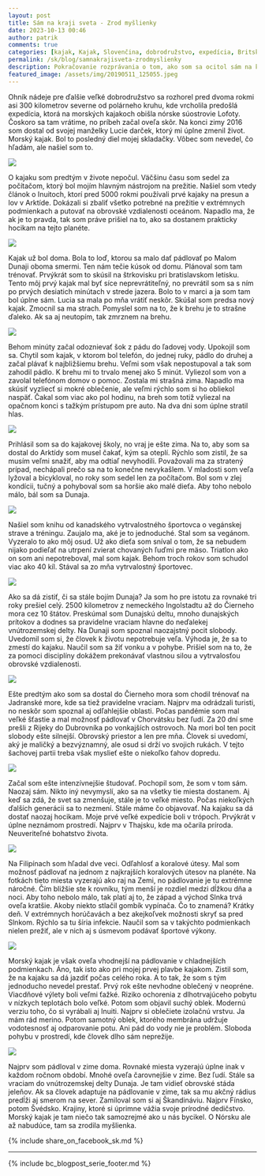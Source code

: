 ```yaml
---
layout: post
title: Sám na kraji sveta - Zrod myšlienky
date: 2023-10-13 00:46
author: patrik
comments: true
categories: [kajak, Kajak, Slovenčina, dobrodružstvo, expedícia, Britská Kolumbia, Kanada, medveď, tuleň, veľryba, outdoor]
permalink: /sk/blog/samnakrajisveta-zrodmyslienky
description: Pokračovanie rozprávania o tom, ako som sa ocitol sám na kraji sveta a opäť zažil pocit úplnej slobody. O tom, že táto cesta nebola ľahká. Poviem vám o tom, ako to celé začalo. O tom, ako malá zmena v živote človeka môže od základov zmeniť jeho smerovanie. O neuveriteľnom dobrodružstve, ktoré stále neskončilo.
featured_image: /assets/img/20190511_125055.jpeg
---
```

Ohník nádeje pre ďalšie veľké dobrodružstvo sa rozhorel pred dvoma rokmi asi 300 kilometrov severne od polárneho kruhu, kde vrcholila predošlá expedícia, ktorá na morských kajakoch obišla nórske súostrovie Lofoty. Čoskoro sa tam vrátime, no príbeh začal oveľa skôr. Na konci zimy 2016 som dostal od svojej manželky Lucie darček, ktorý mi úplne zmenil život. Morský kajak. Bol to posledný diel mojej skladačky. Vôbec som nevedel, čo hľadám, ale našiel som to.

![](/assets/img/20210808_171634.jpeg)

O kajaku som predtým v živote nepočul. Väčšinu času som sedel za počítačom, ktorý bol mojím hlavným nástrojom na prežitie. Našiel som vtedy článok o Inuitoch, ktorí pred 5000 rokmi používali prvé kajaky na presun a lov v Arktíde. Dokázali si zbaliť všetko potrebné na prežitie v extrémnych podmienkach a putovať na obrovské vzdialenosti oceánom. Napadlo ma, že ak je to pravda, tak som práve prišiel na to, ako sa dostanem prakticky hocikam na tejto planéte.

![](/assets/img/20190511_125055.jpeg)

Kajak už bol doma. Bola to loď, ktorou sa malo dať pádlovať po Malom Dunaji oboma smermi. Ten nám tečie kúsok od domu. Plánoval som tam trénovať. Prvýkrát som to skúsil na štrkovisku pri bratislavskom letisku. Tento môj prvý kajak mal byť síce neprevrátiteľný, no prevrátil som sa s ním po prvých desiatich minútach v strede jazera. Bolo to v marci a ja som tam bol úplne sám. Lucia sa mala po mňa vrátiť neskôr. Skúšal som predsa nový kajak. Zmocnil sa ma strach. Pomyslel som na to, že k brehu je to strašne ďaleko. Ak sa aj neutopím, tak zmrznem na brehu.

![](/assets/img/20210611_202728.jpeg)

Behom minúty začal odoznievať šok z pádu do ľadovej vody. Upokojil som sa. Chytil som kajak, v ktorom bol telefón, do jednej ruky, pádlo do druhej a začal plávať k najbližšiemu brehu. Veľmi som však nepostupoval a tak som zahodil pádlo. K brehu mi to trvalo menej ako 5 minút. Vyliezol som von a zavolal telefónom domov o pomoc. Zostala mi strašná zima. Napadlo ma skúsiť vyzliecť si mokré oblečenie, ale veľmi rýchlo som si ho obliekol naspäť. Čakal som viac ako pol hodinu, na breh som totiž vyliezal na opačnom konci s tažkým prístupom pre auto. Na dva dni som úplne stratil hlas.

![](/assets/img/IMG_20220416_115645_059.jpeg)

Prihlásil som sa do kajakovej školy, no vraj je ešte zima. Na to, aby som sa dostal do Arktídy som musel čakať, kým sa oteplí. Rýchlo som zistil, že sa musím veľmi snažiť, aby ma odtiaľ nevyhodili. Považovali ma za stratený prípad, nechápali prečo sa na to konečne nevykašlem. V mladosti som veľa lyžoval a bicykloval, no roky som sedel len za počítačom. Bol som v zlej kondícii, tučný a pohyboval som sa horšie ako malé dieťa. Aby toho nebolo málo, bál som sa Dunaja.

![](/assets/img/20210523_133052.jpeg)

Našiel som knihu od kanadského vytrvalostného športovca o vegánskej strave a tréningu. Zaujalo ma, aké je to jednoduché. Stal som sa vegánom. Vyzeralo to ako môj osud. Už ako dieťa som sníval o tom, že sa nebudem nijako podieľať na utrpení zvierat chovaných ľuďmi pre mäso. Triatlon ako on som ani nepotreboval, mal som kajak. Behom troch rokov som schudol viac ako 40 kíl. Stával sa zo mňa vytrvalostný športovec.

![](/assets/img/IMG_3178.jpg)

Ako sa dá zistiť, či sa stále bojím Dunaja? Ja som ho pre istotu za rovnaké tri roky prešiel celý. 2500 kilometrov z nemeckého Ingolstadtu až do Čierneho mora cez 10 štátov. Preskúmal som Dunajskú deltu, mnoho dunajských prítokov a dodnes sa pravidelne vraciam hlavne do neďalekej vnútrozemskej delty. Na Dunaji som spoznal naozajstný pocit slobody. Uvedomil som si, že človek k životu nepotrebuje veľa. Výhoda je, že sa to zmestí do kajaku. Naučil som sa žiť vonku a v pohybe. Prišiel som na to, že za pomoci disciplíny dokážem prekonávať vlastnou silou a vytrvalosťou obrovské vzdialenosti.

![](/assets/img/foxo-hr.jpg)

Ešte predtým ako som sa dostal do Čierneho mora som chodil trénovať na Jadranské more, kde sa tiež pravidelne vraciam. Najprv ma odrádzali turisti, no neskôr som spoznal aj odľahlejšie oblasti. Počas pandémie som mal veľké šťastie a mal možnosť pádlovať v Chorvátsku bez ľudí. Za 20 dní sme prešli z Rijeky do Dubrovníka po vonkajších ostrovoch. Na mori bol ten pocit slobody ešte silnejší. Obrovský priestor a len pre mňa. Človek si uvedomí, aký je maličký a bezvýznamný, ale osud si drží vo svojich rukách. V tejto šachovej partii treba však myslieť ešte o niekoľko ťahov dopredu.

![](/assets/img/P2218348.jpeg)

Začal som ešte intenzívnejšie študovať. Pochopil som, že som v tom sám. Naozaj sám. Nikto iný nevymyslí, ako sa na všetky tie miesta dostanem. Aj keď sa zdá, že svet sa zmenšuje, stále je to veľké miesto. Počas niekoľkých ďalších generácii sa to nezmení. Stále máme čo objavovať. Na kajaku sa dá dostať naozaj hocikam. Moje prvé veľké expedície boli v trópoch. Prvýkrát v úplne neznámom prostredí. Najprv v Thajsku, kde ma očarila príroda. Neuveriteľné bohatstvo života.

![](/assets/img/P1010051.jpeg)

Na Filipínach som hľadal dve veci. Odľahlosť a koralové útesy. Mal som možnosť pádlovať na jednom z najkrajších koralových útesov na planéte. Na fotkách tieto miesta vyzerajú ako raj na Zemi, no pádlovanie je tu extrémne náročné. Čím bližšie ste k rovníku, tým menší je rozdiel medzi dĺžkou dňa a noci. Aby toho nebolo málo, tak platí aj to, že západ a východ Slnka trvá oveľa kratšie. Akoby niekto stlačil gombík vypínača. Čo to znamená? Krátky deň. V extrémnych horúčavách a bez akejkoľvek možnosti skryť sa pred Slnkom. Rýchlo sa tu šíria infekcie. Naučil som sa v takýchto podmienkach nielen prežiť, ale v nich aj s úsmevom podávať športové výkony.     

![](/assets/img/P3090369.jpeg)

Morský kajak je však oveľa vhodnejší na pádlovanie v chladnejších podmienkach. Áno, tak isto ako pri mojej prvej plavbe kajakom. Zistil som, že na kajaku sa dá jazdiť počas celého roka. A to tak, že som s tým jednoducho nevedel prestať. Prvý rok ešte nevhodne oblečený v neopréne. Viacdňové výlety boli veľmi ťažké. Riziko ochorenia z dlhotrvajúceho pobytu v nízkych teplotách bolo veľké. Potom som objavil suchý oblek. Modernú verziu toho, čo si vyrábali aj Inuiti. Najprv si oblečiete izolačnú vrstvu. Ja mám rád merino. Potom samotný oblek, ktorého membrána udržuje vodotesnosť aj odparovanie potu. Ani pád do vody nie je problém. Sloboda pohybu v prostredí, kde človek dlho sám neprežije.

![](/assets/img/IMG_20170114_125604.jpeg)

Najprv som pádloval v zime doma. Rovnaké miesta vyzerajú úplne inak v každom ročnom období. Mnohé oveľa čarovnejšie v zime. Bez ľudí. Stále sa vraciam do vnútrozemskej delty Dunaja. Je tam vidieť obrovské stáda jeleňov. Ak sa človek adaptuje na pádlovanie v zime, tak sa mu akčný rádius predĺži aj smerom na sever. Zamiloval som si aj Škandináviu. Najprv Fínsko, potom Švédsko. Krajiny, ktoré si úprimne vážia svoje prírodné dedičstvo. Morský kajak je tam niečo tak samozrejmé ako u nás bycikel. O Nórsku ale až nabudúce, tam sa zrodila myšlienka.

{% include share_on_facebook_sk.md %}

---

{% include bc_blogpost_serie_footer.md %}